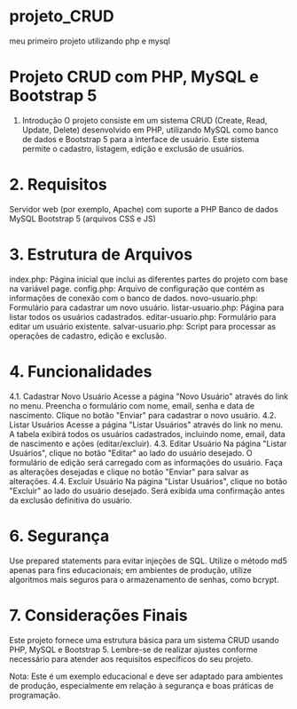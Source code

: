 # projeto_CRUD
meu primeiro projeto utilizando php e mysql 

# Projeto CRUD com PHP, MySQL e Bootstrap 5
1. Introdução
O projeto consiste em um sistema CRUD (Create, Read, Update, Delete) desenvolvido em PHP, utilizando MySQL como banco de dados e Bootstrap 5 para a interface de usuário. Este sistema permite o cadastro, listagem, edição e exclusão de usuários.

# 2. Requisitos
Servidor web (por exemplo, Apache) com suporte a PHP
Banco de dados MySQL
Bootstrap 5 (arquivos CSS e JS)

# 3. Estrutura de Arquivos
index.php: Página inicial que inclui as diferentes partes do projeto com base na variável page.
config.php: Arquivo de configuração que contém as informações de conexão com o banco de dados.
novo-usuario.php: Formulário para cadastrar um novo usuário.
listar-usuario.php: Página para listar todos os usuários cadastrados.
editar-usuario.php: Formulário para editar um usuário existente.
salvar-usuario.php: Script para processar as operações de cadastro, edição e exclusão.

# 4. Funcionalidades
4.1. Cadastrar Novo Usuário
Acesse a página "Novo Usuário" através do link no menu.
Preencha o formulário com nome, email, senha e data de nascimento.
Clique no botão "Enviar" para cadastrar o novo usuário.
4.2. Listar Usuários
Acesse a página "Listar Usuários" através do link no menu.
A tabela exibirá todos os usuários cadastrados, incluindo nome, email, data de nascimento e ações (editar/excluir).
4.3. Editar Usuário
Na página "Listar Usuários", clique no botão "Editar" ao lado do usuário desejado.
O formulário de edição será carregado com as informações do usuário.
Faça as alterações desejadas e clique no botão "Enviar" para salvar as alterações.
4.4. Excluir Usuário
Na página "Listar Usuários", clique no botão "Excluir" ao lado do usuário desejado.
Será exibida uma confirmação antes da exclusão definitiva do usuário.

# 6. Segurança
Use prepared statements para evitar injeções de SQL.
Utilize o método md5 apenas para fins educacionais; em ambientes de produção, utilize algoritmos mais seguros para o armazenamento de senhas, como bcrypt.

# 7. Considerações Finais
Este projeto fornece uma estrutura básica para um sistema CRUD usando PHP, MySQL e Bootstrap 5. Lembre-se de realizar ajustes conforme necessário para atender aos requisitos específicos do seu projeto.

Nota: Este é um exemplo educacional e deve ser adaptado para ambientes de produção, especialmente em relação à segurança e boas práticas de programação.
